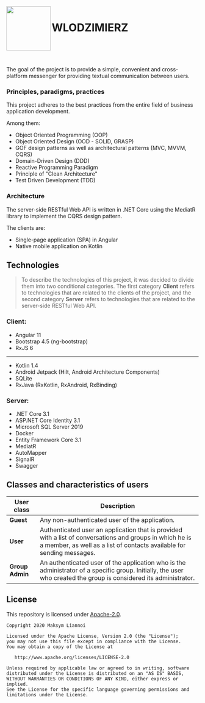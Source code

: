 <img align="left" width="116" height="116" src="https://raw.githubusercontent.com/liannoi/wlodzimierz/main/img/favicon.ico?token=AMFDN6ZZB7S7DAUE3GJD5BK7YOXSS"/>

# WLODZIMIERZ

[//]: # (Badges)

<br/>
<br/>
<br/>

The goal of the project is to provide a simple, convenient and cross-platform
messenger for providing textual communication between users.

### Principles, paradigms, practices

This project adheres to the best practices from the entire field of business
application development.

Among them:

- Object Oriented Programming (OOP)
- Object Oriented Design (OOD - SOLID, GRASP)
- GOF design patterns as well as architectural patterns (MVC, MVVM, CQRS)
- Domain-Driven Design (DDD)
- Reactive Programming Paradigm
- Principle of "Clean Architecture"
- Test Driven Development (TDD)

### Architecture

The server-side RESTful Web API is written in .NET Core using the MediatR
library to implement the CQRS design pattern.

The clients are:

- Single-page application (SPA) in Angular
- Native mobile application on Kotlin

## Technologies

> To describe the technologies of this project, it was decided to divide them
into two conditional categories. The first category **Client** refers to
technologies that are related to the clients of the project, and the second
category **Server** refers to technologies that are related to the server-side
RESTful Web API.

### Client:

- Angular 11
- Bootstrap 4.5 (ng-bootstrap)
- RxJS 6

---

- Kotlin 1.4
- Android Jetpack (Hilt, Android Architecture Components)
- SQLite
- RxJava (RxKotlin, RxAndroid, RxBinding)

### Server:

- .NET Core 3.1
- ASP.NET Core Identity 3.1
- Microsoft SQL Server 2019
- Docker
- Entity Framework Core 3.1
- MediatR
- AutoMapper
- SignalR
- Swagger

## Classes and characteristics of users

| User class      | Description                                                                                                                                                                       |
|-----------------|-----------------------------------------------------------------------------------------------------------------------------------------------------------------------------------|
| **Guest**       | Any non-authenticated user of the application.                                                                                                                                    |
| **User**        | Authenticated user an application that is provided with a list of conversations and groups in which he is a member, as well as a list of contacts available for sending messages. |
| **Group Admin** | An authenticated user of the application who is the administrator of a specific group. Initially, the user who created the group is considered its administrator.                 |

## License

This repository is licensed under [Apache-2.0](https://github.com/liannoi/wlodzimierz/blob/main/LICENSE).

```
Copyright 2020 Maksym Liannoi

Licensed under the Apache License, Version 2.0 (the "License");
you may not use this file except in compliance with the License.
You may obtain a copy of the License at

   http://www.apache.org/licenses/LICENSE-2.0

Unless required by applicable law or agreed to in writing, software
distributed under the License is distributed on an "AS IS" BASIS,
WITHOUT WARRANTIES OR CONDITIONS OF ANY KIND, either express or implied.
See the License for the specific language governing permissions and
limitations under the License.
```
